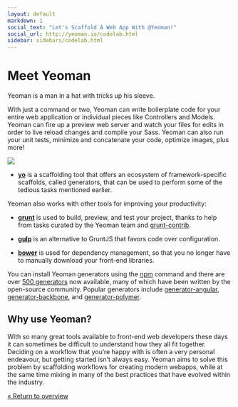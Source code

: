 ```yaml
---
layout: default
markdown: 1
social_text: "Let's Scaffold A Web App With @Yeoman!"
social_url: http://yeoman.io/codelab.html
sidebar: sidebars/codelab.html
---
```


# Meet Yeoman

Yeoman is a man in a hat with tricks up his sleeve.

With just a command or two, Yeoman can write boilerplate code for your entire web application or individual pieces like Controllers and Models. Yeoman can fire up a preview web server and watch your files for edits in order to live reload changes and compile your Sass. Yeoman can also run your unit tests, minimize and concatenate your code, optimize images, plus more!

![](/assets/img/codelab/image_1.png)


* [**yo**](http://yeoman.io) is a scaffolding tool that offers an ecosystem of framework-specific scaffolds, called generators, that can be used to perform some of the tedious tasks mentioned earlier.

Yeoman also works with other tools for improving your productivity:

* [**grunt**](http://gruntjs.com) is used to build, preview, and test your project, thanks to help from tasks curated by the Yeoman team and [grunt-contrib](https://github.com/gruntjs/grunt-contrib).

* [**gulp**](http://gulpjs.com/) is an alternative to GruntJS that favors code over configuration.

* [**bower**](http://bower.io/) is used for dependency management, so that you no longer have to manually download your front-end libraries.

You can install Yeoman generators using the [npm](https://www.npmjs.com/) command and there are over [500 generators](http://yeoman.io/generators/) now available, many of which have been written by the open-source community. Popular generators include [generator-angular](https://github.com/yeoman/generator-angular), [generator-backbone](https://github.com/yeoman/generator-backbone), and [generator-polymer](https://github.com/yeoman/generator-polymer).


## Why use Yeoman?

With so many great tools available to front-end web developers these days it can sometimes be difficult to understand how they all fit together. Deciding on a workflow that you’re happy with is often a very personal endeavour, but getting started isn’t always easy. Yeoman aims to solve this problem by scaffolding workflows for creating modern webapps, while at the same time mixing in many of the best practices that have evolved within the industry.

[&laquo; Return to overview](../codelab.html)
